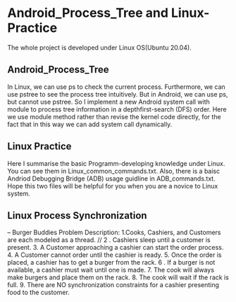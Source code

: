 # Android_Process_Tree and Linux-Practice
The whole project is developed under Linux OS(Ubuntu 20.04). 
## Android_Process_Tree
In Linux, we can use ps to check the current process. Furthermore, we can use pstree to see the process tree intuitively.
But in Android, we can use ps, but cannot use pstree. 
So I implement a new Android system call with module to process tree information in a depthfirst-search (DFS) order.
Here we use module method rather than revise the kernel code directly, for the fact that in this way we can add system call dynamically.
## Linux Practice
Here I summarise the basic Programm-developing knowledge under Linux. You can see them in Linux_common_commands.txt.
Also, there is a baisc Andriod Debugging Bridge (ADB) usage guidline in ADB_commands.txt. Hope this two files will be helpful for you when you are a novice to Linux system.
## Linux Process Synchronization
– Burger Buddies Problem Description:
1.Cooks, Cashiers, and Customers are each modeled as a thread. //
2 .	Cashiers sleep until a customer is present.
3.	A Customer approaching a cashier can start the order process.
4.	A Customer cannot order until the cashier is ready.
5.	Once the order is placed, a cashier has to get a burger from the rack.
6 .	If a burger is not available, a cashier must wait until one is made.
7.	The cook will always make burgers and place them on the rack.
8.	The cook will wait if the rack is full.
9.	There are NO synchronization constraints for a cashier presenting food to the customer.

